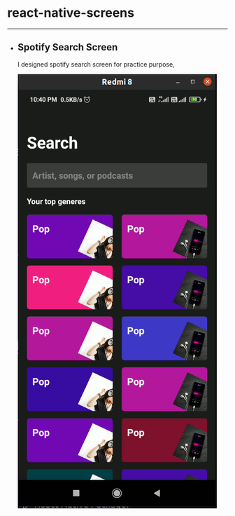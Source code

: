 # react-native-screens
<hr />
<ul>
<li>
<h2>Spotify Search Screen</h2>
<p>
 I designed spotify search screen for practice purpose,
</p>
<img src="https://raw.githubusercontent.com/rishthekingboy/react-native-screens/master/demos/musicList.png" alt="spotify-search-screen" />
</li>
</ul>
